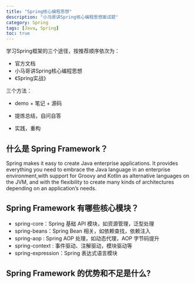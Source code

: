 ```yaml
---
title: "Spring核心编程思想"
description: "小马哥讲Spring核心编程思想面试题"
category: Spring
tags: [Java, Spring]
toc: true
---
```




学习Spring框架的三个途径，按推荐顺序依次为：

* 官方文档
* 小马哥讲Spring核心编程思想
* 《Spring实战》

三个方法：

* demo + 笔记 + 源码 

* 提炼总结，自问自答

* 实践，重构

  

## 什么是 Spring Framework？

Spring makes it easy to create Java enterprise applications. It provides everything you need to embrace the Java language in an enterprise environment,with support for Groovy and Kotlin as alternative languages on the JVM, and with the flexibility to create many kinds of architectures depending on an application’s needs.

## Spring Framework 有哪些核心模块？

* spring-core：Spring 基础 API 模块，如资源管理，泛型处理
* spring-beans：Spring Bean 相关，如依赖查找，依赖注入
* spring-aop : Spring AOP 处理，如动态代理，AOP 字节码提升
* spring-context : 事件驱动、注解驱动，模块驱动等
* spring-expression：Spring 表达式语言模块

## Spring Framework 的优势和不足是什么?

